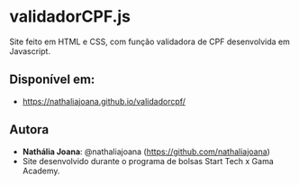 # validadorCPF.js
Site feito em HTML e CSS, com função validadora de CPF desenvolvida em Javascript.

## Disponível em: 
* https://nathaliajoana.github.io/validadorcpf/

## Autora
* **Nathália Joana**: @nathaliajoana (https://github.com/nathaliajoana)
* Site desenvolvido durante o programa de bolsas Start Tech x Gama Academy.
